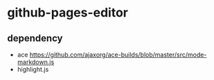 github-pages-editor
===================

dependency
----------

- ace https://github.com/ajaxorg/ace-builds/blob/master/src/mode-markdown.js
- highlight.js
